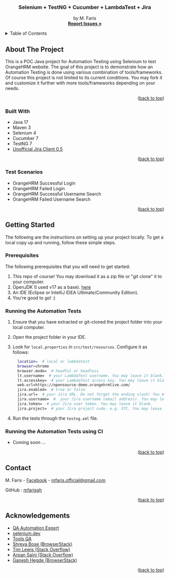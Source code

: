 <!-- Improved compatibility of back to top link: See: https://github.com/othneildrew/Best-README-Template/pull/73 -->
<a name="readme-top"></a>
<!--
*** Thanks for checking out the Best-README-Template. If you have a suggestion
*** that would make this better, please fork the repo and create a pull request
*** or simply open an issue with the tag "enhancement".
*** Don't forget to give the project a star!
*** Thanks again! Now go create something AMAZING! :D
-->



<!-- PROJECT LOGO -->
<br />
<div align="center">

<h3 align="center">Selenium + TestNG + Cucumber + LambdaTest + Jira</h3>

  <p align="center">
    by M. Faris
    <br />
    <a href="https://github.com/mfarisgh/selenium_faris/issues"><strong>Report Issues »</strong></a>
    <br />
  </p>
</div>



<!-- TABLE OF CONTENTS -->
<details>
  <summary>Table of Contents</summary>
  <ol>
    <li>
      <a href="#about-the-project">About The Project</a>
      <ul>
        <li><a href="#built-with">Built With</a></li>
        <li><a href="#test-scenarios">Test Scenarios</a></li>
      </ul>
    </li>
    <li>
      <a href="#getting-started">Getting Started</a>
      <ul>
        <li><a href="#prerequisites">Prerequisites</a></li>
        <li><a href="#running-the-automation-tests">Running the Automation Tests</a></li>
        <li><a href="#running-the-automation-tests-using-ci">Running the Automation Tests using CI</a></li>
      </ul>
    </li>
    <li><a href="#contact">Contact</a></li>
    <li><a href="#acknowledgements">Acknowledgements</a></li>
  </ol>
</details>



<!-- ABOUT THE PROJECT -->
## About The Project

This is a POC Java project for Automation Testing using Selenium to test OrangeHRM website. 
The goal of this project is to demonstrate how an Automation Testing is done using various combination of tools/frameworks. 
Of course this project is not limited to its current conditions. 
You may fork it and customize it further with more tools/frameworks depending on your needs.

<p align="right">(<a href="#readme-top">back to top</a>)</p>


### Built With

* Java 17
* Maven 3
* Selenium 4
* Cucumber 7
* TestNG 7
* [Unofficial Jira Client 0.5](https://github.com/bobcarroll/jira-client)

<p align="right">(<a href="#readme-top">back to top</a>)</p>


### Test Scenarios

* OrangeHRM Successful Login
* OrangeHRM Failed Login
* OrangeHRM Successful Username Search
* OrangeHRM Failed Username Search

<p align="right">(<a href="#readme-top">back to top</a>)</p>



<!-- GETTING STARTED -->
## Getting Started

The following are the instructions on setting up your project locally.
To get a local copy up and running, follow these simple steps.

### Prerequisites

The following prerequisites that you will need to get started:

1. This repo of course! You may download it as a zip file or "git clone" it to your computer.
2. OpenJDK (I used v17 as a base). [here](https://adoptium.net/temurin/releases/)
3. An IDE (Eclipse or IntelliJ IDEA Ultimate/Community Edition).
4. You're good to go! :)


### Running the Automation Tests

1. Ensure that you have extracted or git-cloned the project folder into your local computer.
2. Open the project folder in your IDE.
3. Look for `local.properties` in `src/test/resources`. Configure it as follows:
   
   ```sh
     location=  # local or lambdatest
     browser=chrome
     browser.mode=  # headful or headless
     lt.username=  # your LambdaTest username. You may leave it blank.
     lt.accesskey=  # your LambdaTest access key. You may leave it blank.
     web.url=https://opensource-demo.orangehrmlive.com/
     jira.enabled=  # true or false
     jira.url=  # your Jira URL. Do not forget the ending slash! You may leave it blank.
     jira.username=  #  your Jira username (email address). You may leave it blank.
     jira.token=  # your Jira user token. You may leave it blank.
     jira.project=  # your Jira project code. e.g. STC. You may leave it blank.
   ```
   
4. Run the tests through the `testng.xml` file.


### Running the Automation Tests using CI

* Coming soon ...

<p align="right">(<a href="#readme-top">back to top</a>)</p>



<!-- CONTACT -->
## Contact

M. Faris - [Facebook](https://fb.me/its.me.eff) - mfaris.official@gmail.com

GitHub : [mfarisgh](https://github.com/mfarisgh)

<p align="right">(<a href="readme-top">back to top</a>)</p>



<!-- ACKNOWLEDGMENTS -->
## Acknowledgements

* [QA Automation Expert](https://qaautomation.expert/2023/10/09/page-object-model-with-selenium-cucumber-and-testng/)
* [selenium.dev](https://www.selenium.dev/documentation/webdriver/troubleshooting/upgrade_to_selenium_4/)
* [Tools QA](https://toolsqa.com/testng/testng-data-provider-excel/)
* [Shreya Bose (BrowserStack)](https://www.browserstack.com/guide/wait-commands-in-selenium-webdriver)
* [Tim Lewis (Stack Overflow)](https://stackoverflow.com/questions/2263929/regarding-application-properties-file-and-environment-variable)
* [Arpan Saini (Stack Overflow)](https://stackoverflow.com/questions/4501215/can-testng-run-multiple-suites)
* [Ganesh Hegde (BrowserStack)](https://www.browserstack.com/guide/how-to-integrate-jira-with-selenium)

<p align="right">(<a href="#readme-top">back to top</a>)</p>



<!-- MARKDOWN LINKS & IMAGES -->
<!-- https://www.markdownguide.org/basic-syntax/#reference-style-links -->

